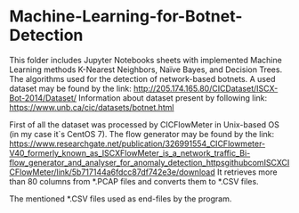 # Machine-Learning-for-Botnet-Detection

This folder includes Jupyter Notebooks sheets with implemented Machine Learning methods K-Nearest Neighbors, Naїve Bayes, and Decision Trees. The algorithms used for the detection of network-based botnets.
A used dataset may be found by the link: http://205.174.165.80/CICDataset/ISCX-Bot-2014/Dataset/
Information about dataset present by following link: https://www.unb.ca/cic/datasets/botnet.html

First of all the dataset was processed by CICFlowMeter in Unix-based OS (in my case it`s CentOS 7). 
The flow generator may be found by the link: https://www.researchgate.net/publication/326991554_CICFlowmeter-V40_formerly_known_as_ISCXFlowMeter_is_a_network_traffic_Bi-flow_generator_and_analyser_for_anomaly_detection_httpsgithubcomISCXCICFlowMeter/link/5b717144a6fdcc87df742e3e/download
It retrieves more than 80 columns from *.PCAP files and converts them to *.CSV files. 

The mentioned *.CSV files used as end-files by the program.
